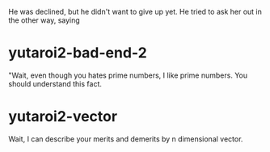 He was declined, but he didn't want to give up yet. He tried to ask her out in the other way, saying

# yutaroi2-bad-end-2
"Wait, even though you hates prime numbers, I like prime numbers. You should understand this fact.

# yutaroi2-vector
Wait, I can describe your merits and demerits by n dimensional vector.
